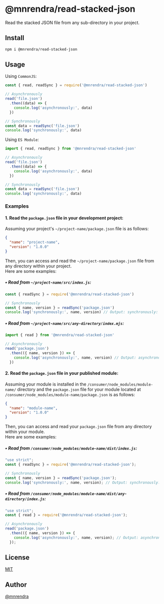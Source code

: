 # @mnrendra/read-stacked-json
Read the stacked JSON file from any sub-directory in your project.

## Install
```bash
npm i @mnrendra/read-stacked-json
```

## Usage

Using `CommonJS`:
```javascript
const { read, readSync } = require('@mnrendra/read-stacked-json')

// Asynchronously
read('file.json')
  .then((data) => {
    console.log('asynchronously:', data)
  })

// Synchronously
const data = readSync('file.json')
console.log('synchronously:', data)
```

Using `ES Module`:
```javascript
import { read, readSync } from '@mnrendra/read-stacked-json'

// Asynchronously
read('file.json')
  .then((data) => {
    console.log('asynchronously:', data)
  })

// Synchronously
const data = readSync('file.json')
console.log('synchronously:', data)
```

### Examples

#### 1. Read the `package.json` file in your development project:
Assuming your project's `~/project-name/package.json` file is as follows:
```json
{
  "name": "project-name",
  "version": "1.0.0"
}
```

Then, you can access and read the `~/project-name/package.json` file from any directory within your project.<br/>
Here are some examples:<br/>

##### • Read from `~/project-name/src/index.js`:
```javascript
const { readSync } = require('@mnrendra/read-stacked-json')

// Synchronously
const { name, version } = readSync('package.json')
console.log('synchronously:', name, version) // Output: synchronously: project-name 1.0.0
```

##### • Read from `~/project-name/src/any-directory/index.mjs`:
```javascript
import { read } from '@mnrendra/read-stacked-json'

// Asynchronously
read('package.json')
  .then(({ name, version }) => {
    console.log('asynchronously:', name, version) // Output: asynchronously: project-name 1.0.0
  })
```

#### 2. Read the `package.json` file in your published module:
Assuming your module is installed in the `/consumer/node_modules/module-name/` directory and the `package.json` file for your module located at `/consumer/node_modules/module-name/package.json` is as follows:
```json
{
  "name": "module-name",
  "version": "1.0.0"
}
```

Then, you can access and read your `package.json` file from any directory within your module.<br/>
Here are some examples:<br/>

##### • Read from `/consumer/node_modules/module-name/dist/index.js`:
```javascript
"use strict";
const { readSync } = require('@mnrendra/read-stacked-json');

// Synchronously
const { name, version } = readSync('package.json');
console.log('synchronously:', name, version); // Output: synchronously: module-name 1.0.0
```

##### • Read from `/consumer/node_modules/module-name/dist/any-directory/index.js`:
```javascript
"use strict";
const { read } = require('@mnrendra/read-stacked-json');

// Asynchronously
read('package.json')
  .then(({ name, version }) => {
    console.log('asynchronously:', name, version); // Output: asynchronously: module-name 1.0.0
  });
```

## License
[MIT](https://github.com/mnrendra/read-stacked-json/blob/HEAD/LICENSE)

## Author
[@mnrendra](https://github.com/mnrendra)

